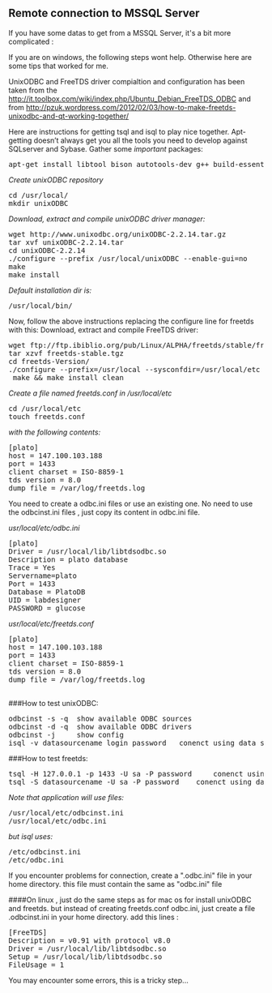 ## Remote connection to MSSQL Server

If you have some datas to get from a MSSQL Server, it's a bit more complicated :

If you are on windows, the following steps wont help. Otherwise here are some tips that worked for me.

UnixODBC and FreeTDS driver compialtion and configuration has been taken from the http://it.toolbox.com/wiki/index.php/Ubuntu_Debian_FreeTDS_ODBC and from http://pzuk.wordpress.com/2012/02/03/how-to-make-freetds-unixodbc-and-qt-working-together/

Here are instructions for getting tsql and isql to play nice together.
Apt-getting doesn’t always get you all the tools you need to develop against SQLserver and Sybase.
Gather some *important* packages:

<pre>
apt-get install libtool bison autotools-dev g++ build-essential tcsh unixodbc-dev tdsodbc
</pre>

*Create unixODBC repository*
<pre>
cd /usr/local/
mkdir unixODBC
</pre>

*Download, extract and compile unixODBC driver manager:*
<pre>
wget http://www.unixodbc.org/unixODBC-2.2.14.tar.gz
tar xvf unixODBC-2.2.14.tar
cd unixODBC-2.2.14
./configure --prefix /usr/local/unixODBC --enable-gui=no 
make
make install
</pre>

*Default installation dir is:*
<pre>
/usr/local/bin/ 
</pre>

Now, follow the above instructions replacing the configure line for freetds with this:
Download, extract and compile FreeTDS driver:

<pre>
wget ftp://ftp.ibiblio.org/pub/Linux/ALPHA/freetds/stable/freetds-stable.tgz
tar xzvf freetds-stable.tgz
cd freetds-Version/
./configure --prefix=/usr/local --sysconfdir=/usr/local/etc --with-unixodbc=/usr/local/unixODBC --with-tdsver=8.0
 make && make install clean
</pre>

*Create a file named freetds.conf in /usr/local/etc*

<pre>
cd /usr/local/etc
touch freetds.conf
</pre>

*with the following contents:*
<pre>
[plato]
host = 147.100.103.188
port = 1433
client charset = ISO-8859-1
tds version = 8.0
dump file = /var/log/freetds.log
</pre>


You need to create a odbc.ini files or use an existing one. No need to use the odbcinst.ini files , just copy its content in odbc.ini file.


*usr/local/etc/odbc.ini*
<pre>
[plato]
Driver = /usr/local/lib/libtdsodbc.so
Description = plato database
Trace = Yes
Servername=plato
Port = 1433
Database = PlatoDB
UID = labdesigner
PASSWORD = glucose
</pre>


*usr/local/etc/freetds.conf*
<pre>
[plato]
host = 147.100.103.188
port = 1433
client charset = ISO-8859-1
tds version = 8.0
dump file = /var/log/freetds.log

</pre>

###How to test unixODBC:
<pre>
odbcinst -s -q 	show available ODBC sources
odbcinst -d -q 	show available ODBC drivers
odbcinst -j 	show config
isql -v datasourcename login password 	conenct using data source name
</pre>

###How to test freetds:
<pre>
tsql -H 127.0.0.1 -p 1433 -U sa -P password 	conenct using host name
tsql -S datasourcename -U sa -P password 	conenct using data source name from the freetds.conf file
</pre>

*Note that application will use files:*
<pre>
/usr/local/etc/odbcinst.ini
/usr/local/etc/odbc.ini
</pre>

*but isql uses:*
<pre>
/etc/odbcinst.ini
/etc/odbc.ini
</pre>

If you encounter problems for connection, create a ".odbc.ini" file in your home directory. this file must contain the same as "odbc.ini" file

####On linux , just do the same steps as for mac os for install unixODBC and freetds. but instead of creating freetds.conf odbc.ini, just create a file .odbcinst.ini in your home directory. add this lines :
<pre>
[FreeTDS]
Description = v0.91 with protocol v8.0
Driver = /usr/local/lib/libtdsodbc.so
Setup = /usr/local/lib/libtdsodbc.so
FileUsage = 1
</pre>

You may encounter some errors, this is a tricky step...
